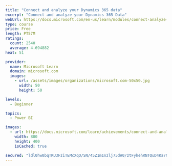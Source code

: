 ```yaml
---
title: "Connect and analyze your Dynamics 365 data​"
excerpt: "Connect and analyze your Dynamics 365 Data​"
webUrl: https://docs.microsoft.com/en-us/learn/modules/connect-analyze-dynamics-365-data/
type: course
price: Free
length: PT57M
ratings:
  count: 2540
  average: 4.694882
heat: 51

provider:
  name: Microsoft Learn
  domain: microsoft.com
  images:
    - url: /assets/images/organizations/microsoft.com-50x50.jpg
      width: 50
      height: 50

levels:
  - Beginner

topics:
  - Power BI

images:
  - url: https://docs.microsoft.com/learn/achievements/connect-and-analyze-your-microsoft-dynamics-365-data-social.png
    width: 800
    height: 400
    isCached: true

secured: "ldl0hw0bqTKU3FziTEMcXqO/SN/45Z1m1nzlj75dA0/ztFyhehRNTQuD4Ka7CcRQPwrn2ab9KnAIIifx8YWbg1nwFPKC0sFc8NDcGHHUWeMpGY9bEgkVPRS8b6wgzwbk9+YM3fTCxCrKfbQUg5FPvJ411MpeUw1mhq6KMoByP1Tc/bnVydBoWbjBQzZISjPeBDjJYR2FEgXZ0+NSNK4t9SBpQ9f4okRSXKLfzBDGc/MIxP15wXhV2G9rLgPA2zHMBRtkEAlOqwl2+rjci7mfJ7da+9Rq4r0dpVkDVTDEOxh5kgo7dgKZozS7LJZju2Afp1WGXo3W8Novgu03H3RPMUByIPO4CiX/e9WBCelmjUnNDH0IgnbIdjggFbe00tfX4Dr8IyKRlaZeSLVD1eqWfrOKfzbXFL+xI0hmynTh0Yc=;jA+9ruJRRXYS6K6yPMhoGw=="
---
```



